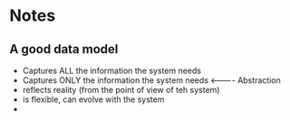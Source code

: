 # Notes

## A good data model

- Captures ALL the information the system needs
- Captures ONLY the information the system needs <---- Abstraction
- reflects reality (from the point of view of teh system)
- is flexible, can evolve with the system
- 